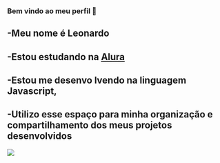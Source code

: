 ### Bem vindo ao meu perfil 👋

-Meu nome é Leonardo 
-

-Estou estudando na [Alura](https://www.alura.com.br/)
-

-Estou me desenvo lvendo na linguagem Javascript,
-

-Utilizo esse espaço para minha organização e compartilhamento dos meus projetos desenvolvidos
-

![](https://media.tenor.com/mOLK3TigJ74AAAAd/jude-bellingham-jude-bellingham-arguing-with-referee.gif
)
